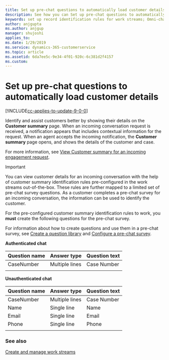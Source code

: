 ```yaml
---
title: Set up pre-chat questions to automatically load customer details for work streams | MicrosoftDocs
description: See how you can Set up pre-chat questions to automatically load customer details for work streams in the Omni-channel Engagement Hub
keywords: set up record identification rules for work streams; Omni-channel Engagement Hub
author: anjgupta
ms.author: anjgup
manager: shujoshi
applies_to: 
ms.date: 1/29/2019
ms.service: dynamics-365-customerservice
ms.topic: article
ms.assetid: 6da7ee5c-9e34-4f01-920c-6c381d2f4157
ms.custom: 
---
```


# Set up pre-chat questions to automatically load customer details

[!INCLUDE[cc-applies-to-update-9-0-0](../../includes/cc_applies_to_update_9_0_0.md)]

Identify and assist customers better by showing their details on the **Customer summary** page. When an incoming conversation request is received, a notification appears that includes contextual information for the request. When an agent accepts the incoming notification, the **Customer summary** page opens, and shows the details of the customer and case. 

For more information, see [View Customer summary for an incoming engagement request](../agent/agent-csh/csh-view-customer-360-incoming-conversation-request.md).

> [!IMPORTANT]
> You can view customer details for an incoming conversation with the help of customer summary identification rules pre-configured in the work streams out-of-the-box. These rules are further mapped to a limited set of pre-chat survey questions. As a customer completes a pre-chat survey for an incoming conversation, the information can be used to identify the customer. 
    
For the pre-configured customer summary identification rules to work, you **must** create the following questions for the pre-chat survey.

For information about how to create questions and use them in a pre-chat survey, see [Create a question library](create-question-library.md) and [Configure a pre-chat survey](configure-pre-chat-survey.md). 

**Authenticated chat**

|Question name  |Answer type  |Question text |
|---------|---------|---------|
|CaseNumber    |     Multiple lines    |  Case Number         |
|    |         |         |

**Unauthenticated chat**

|Question name   |Answer type |Question text  |
|---------|---------|---------|
|CaseNumber     |    Multiple lines     |  Case Number        |
|Name      | Single line         |   Name       |
|Email      |    Single line      |  Email        |
|Phone      |  Single line       |   Phone      |
|    |         |         |

### See also

[Create and manage work streams](create-work-streams.md)
